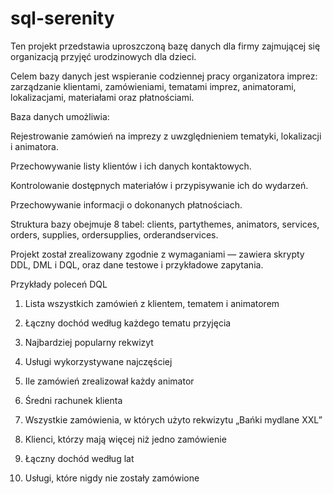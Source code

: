 # sql-serenity
Ten projekt przedstawia uproszczoną bazę danych dla firmy zajmującej się organizacją przyjęć urodzinowych dla dzieci.

Celem bazy danych jest wspieranie codziennej pracy organizatora imprez: zarządzanie klientami, zamówieniami, tematami imprez, animatorami, lokalizacjami, materiałami oraz płatnościami.

Baza danych umożliwia:

Rejestrowanie zamówień na imprezy z uwzględnieniem tematyki, lokalizacji i animatora.

Przechowywanie listy klientów i ich danych kontaktowych.

Kontrolowanie dostępnych materiałów i przypisywanie ich do wydarzeń.

Przechowywanie informacji o dokonanych płatnościach.

Struktura bazy obejmuje 8 tabel: сlients, partythemes, animators, services, orders, supplies, ordersupplies, orderandservices.

Projekt został zrealizowany zgodnie z wymaganiami — zawiera skrypty DDL, DML i DQL, oraz dane testowe i przykładowe zapytania.

Przykłady poleceń DQL

1. Lista wszystkich zamówień z klientem, tematem i animatorem

2. Łączny dochód według każdego tematu przyjęcia

3. Najbardziej popularny rekwizyt

4. Usługi wykorzystywane najczęściej

5. Ile zamówień zrealizował każdy animator

6. Średni rachunek klienta

7. Wszystkie zamówienia, w których użyto rekwizytu „Bańki mydlane XXL”

8. Klienci, którzy mają więcej niż jedno zamówienie

9. Łączny dochód według lat

10. Usługi, które nigdy nie zostały zamówione
